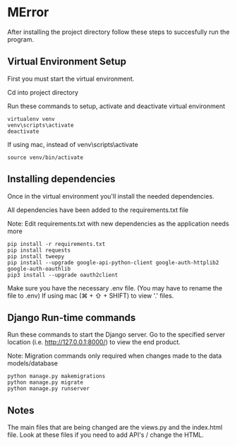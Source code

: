 # MError

After installing the project directory follow these steps to succesfully run the program. 

## Virtual Environment Setup

First you must start the virtual environment.

Cd into project directory

Run these commands to setup, activate and deactivate virtual environment
```
virtualenv venv
venv\scripts\activate
deactivate
```

If using mac, instead of venv\scripts\activate

```
source venv/bin/activate
```

## Installing dependencies

Once in the virtual environment you'll install the needed dependencies.

All dependencies have been added to the requirements.txt file

Note: Edit requirements.txt with new dependencies as the application needs more
```
pip install -r requirements.txt
pip install requests
pip install tweepy
pip install --upgrade google-api-python-client google-auth-httplib2 google-auth-oauthlib
pip3 install --upgrade oauth2client 
```

Make sure you have the necessary .env file. (You may have to rename the file to .env) If using mac (⌘ + ⇧ + SHIFT) to view '.' files.

## Django Run-time commands

Run these commands to start the Django server. Go to the specified server location (i.e. http://127.0.0.1:8000/) to view the end product.

Note: Migration commands only required when changes made to the data models/database
```
python manage.py makemigrations
python manage.py migrate
python manage.py runserver
```

## Notes

The main files that are being changed are the views.py and the index.html file. Look at these files if you need to add API's / change the HTML.
